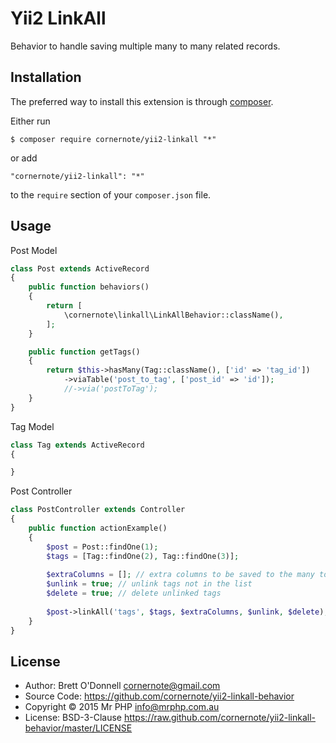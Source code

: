 # Yii2 LinkAll

Behavior to handle saving multiple many to many related records.

## Installation

The preferred way to install this extension is through [composer](http://getcomposer.org/download/).

Either run

```
$ composer require cornernote/yii2-linkall "*"
```

or add

```
"cornernote/yii2-linkall": "*"
```

to the `require` section of your `composer.json` file.

## Usage

Post Model

```php
class Post extends ActiveRecord
{
    public function behaviors()
    {
        return [
            \cornernote\linkall\LinkAllBehavior::className(),
        ];
    }

    public function getTags()
    {
        return $this->hasMany(Tag::className(), ['id' => 'tag_id'])
            ->viaTable('post_to_tag', ['post_id' => 'id']);
            //->via('postToTag');
    }
}
```

Tag Model

```php
class Tag extends ActiveRecord
{

}
```

Post Controller

```php
class PostController extends Controller
{
    public function actionExample()
    {
        $post = Post::findOne(1);
        $tags = [Tag::findOne(2), Tag::findOne(3)];
        
        $extraColumns = []; // extra columns to be saved to the many to many table
        $unlink = true; // unlink tags not in the list
        $delete = true; // delete unlinked tags
        
        $post->linkAll('tags', $tags, $extraColumns, $unlink, $delete);
    }
}
```


## License

- Author: Brett O'Donnell <cornernote@gmail.com>
- Source Code: https://github.com/cornernote/yii2-linkall-behavior
- Copyright © 2015 Mr PHP <info@mrphp.com.au>
- License: BSD-3-Clause https://raw.github.com/cornernote/yii2-linkall-behavior/master/LICENSE
